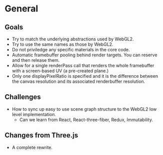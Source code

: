 # General

## Goals

- Try to match the underlying abstractions used by WebGL2.
- Try to use the same names as those by WebGL2.
- Do not priviledge any specific materials in the core code.
- Automatic framebuffer pooling behind render targets. You can reserve and then release them.
- Allow for a single renderPass call that renders the whole framebuffer with a screen-based UV (a pre-created plane.)
- Only one displayPixelRatio is specified and it is the difference between the canvas resolution and its associated renderbuffer resolution.

## Challenges

- How to sync up easy to use scene graph structure to the WebGL2 low level implementation.
  - Can we learn from React, React-three-fiber, Redux, Immutability.

## Changes from Three.js

- A complete rewrite.

